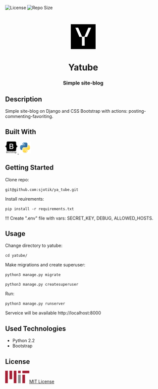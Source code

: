 <!--
# ya_tube
Site-blog

exm. [ya-tube](https://sjotik.pythonanywhere.com/) with bootstrap
-->

![License](https://img.shields.io/github/license/sjotik/ya_tube.svg?style=for-the-badge) ![Repo Size](https://img.shields.io/github/languages/code-size/sjotik/ya_tube.svg?style=for-the-badge)

<br/>
<p align="center">
  <a href="https://github.com/sjotik/ya_tube">
    <img src="yatube/static/img/logo.png" alt="Logo" width="80" height="80">
  </a>

  <h1 align="center">Yatube</h1>
  <h3 align="center">Simple site-blog</h3>
</p>

## Description

Simple site-blog on Django and CSS Bootstrap with actions: posting-commenting-favoriting.

## Built With
<p align="left"> <a href="https://getbootstrap.com" target="_blank" rel="noreferrer"> <img src="https://raw.githubusercontent.com/devicons/devicon/master/icons/bootstrap/bootstrap-plain-wordmark.svg" alt="bootstrap" width="40" height="40"/> </a> <a href="https://www.python.org" target="_blank" rel="noreferrer"> <img src="https://raw.githubusercontent.com/devicons/devicon/master/icons/python/python-original.svg" alt="python" width="40" height="40"/> </a> </p>

## Getting Started

Clone repo:

`git@github.com:sjotik/ya_tube.git`

Install reuirements:

`pip install -r requirements.txt`

!!! Create ".env" file with vars: SECRET_KEY, DEBUG, ALLOWED_HOSTS.


## Usage

Change directory to yatube:

`cd yatube/`

Make migrations and create superuser:

`python3 manage.py migrate`

`python3 manage.py createsuperuser`

Run:

`python3 manage.py runserver`

Serveice will be available http://localhost:8000


## Used Technologies

* Python 2.2
* Bootstrap

## License

<a href="https://choosealicense.com/licenses/mit/"><img src="https://raw.githubusercontent.com/johnturner4004/readme-generator/master/src/components/assets/images/mit.svg" height=40 />MIT License</a>

<!--
## Contacts

<a href="https://www.linkedin.com/in/"><img src="https://img.shields.io/badge/LinkedIn-0077B5?style=for-the-badge&logo=linkedin&logoColor=white" /></a>  <a href="mailto:"><img src=https://raw.githubusercontent.com/johnturner4004/readme-generator/master/src/components/assets/images/email_me_button_icon_151852.svg /></a>
-->

